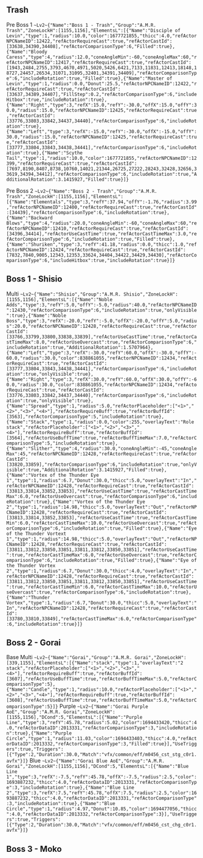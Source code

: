 Trash
---------------------
Pre Boss 1
```~Lv2~{"Name":"Boss 1 - Trash","Group":"A.M.R. Trash","ZoneLockH":[1155,1156],"ElementsL":[{"Name":"Disciple of Levin","type":1,"radius":10.0,"color":1677721855,"thicc":4.0,"refActorNPCNameID":12422,"refActorRequireCast":true,"refActorCastId":[33638,34390,34408],"refActorComparisonType":6,"Filled":true},{"Name":"Bloody Caress","type":4,"radius":12.0,"coneAngleMin":-60,"coneAngleMax":60,"refActorNPCNameID":12417,"refActorRequireCast":true,"refActorCastId":[1943,2484,2755,3793,4670,4971,5020,5426,6421,7133,11831,12413,18148,18727,24457,26534,31071,31095,32401,34391,34409],"refActorComparisonType":6,"includeRotation":true,"Filled":true},{"Name":"Master of Levin","type":1,"radius":0.0,"Donut":25.5,"refActorNPCNameID":12422,"refActorRequireCast":true,"refActorCastId":[33637,34389,34407],"FillStep":0.2,"refActorComparisonType":6,"includeHitbox":true,"includeRotation":true},{"Name":"Right","type":3,"refX":15.0,"refY":-30.0,"offX":15.0,"offY":30.0,"radius":15.0,"refActorNPCNameID":12425,"refActorRequireCast":true,"refActorCastId":[33776,33803,33842,34437,34440],"refActorComparisonType":6,"includeRotation":true},{"Name":"Left","type":3,"refX":-15.0,"refY":-30.0,"offX":-15.0,"offY":30.0,"radius":15.0,"refActorNPCNameID":12425,"refActorRequireCast":true,"refActorCastId":[33777,33804,33843,34438,34441],"refActorComparisonType":6,"includeRotation":true},{"Name":"Scythe Tail","type":1,"radius":10.0,"color":1677721855,"refActorNPCNameID":12399,"refActorRequireCast":true,"refActorCastId":[7697,8190,8407,8738,10760,14021,21344,26725,27222,28243,32428,32656,33619,34394,34412],"refActorComparisonType":6,"includeRotation":true,"AdditionalRotation":3.1415927,"Filled":true}]}```

Pre Boss 2
```~Lv2~{"Name":"Boss 2 - Trash","Group":"A.M.R. Trash","ZoneLockH":[1155,1156],"ElementsL":[{"Name":"Elementals","type":3,"refY":37.94,"offY":-1.76,"radius":3.99,"refActorNPCNameID":12400,"refActorRequireCast":true,"refActorCastId":[34439],"refActorComparisonType":6,"includeRotation":true},{"Name":"Backward Blows","type":4,"radius":20.0,"coneAngleMin":-60,"coneAngleMax":60,"refActorNPCNameID":12410,"refActorRequireCast":true,"refActorCastId":[34396,34414],"refActorUseCastTime":true,"refActorCastTimeMax":3.0,"refActorComparisonType":6,"includeRotation":true,"Filled":true},{"Name":"Shuriken","type":3,"refY":41.18,"radius":0.0,"thicc":1.0,"refActorNPCNameID":12424,"refActorRequireCast":true,"refActorCastId":[7832,7840,9005,12343,12353,33624,34404,34422,34429,34430],"refActorComparisonType":6,"includeHitbox":true,"includeRotation":true}]}```

Boss 1 - Shisio
---------------------
Multi
```~Lv2~{"Name":"Shisio","Group":"A.M.R. Shisio","ZoneLockH":[1155,1156],"ElementsL":[{"Name":"Noble Adds","type":3,"refY":5.0,"offY":-5.0,"radius":40.0,"refActorNPCNameID":12430,"refActorComparisonType":6,"includeRotation":true,"onlyVisible":true},{"Name":"Noble Boss","type":3,"refX":-20.0,"refY":-5.0,"offX":-20.0,"offY":5.0,"radius":20.0,"refActorNPCNameID":12428,"refActorRequireCast":true,"refActorCastId":[33766,33799,33800,33838,33839],"refActorUseCastTime":true,"refActorCastTimeMax":8.0,"refActorUseOvercast":true,"refActorComparisonType":6,"includeRotation":true,"AdditionalRotation":1.5707964},{"Name":"Left","type":3,"refX":-30.0,"refY":60.0,"offX":-30.0,"offY":-60.0,"radius":30.0,"color":838861055,"refActorNPCNameID":12434,"refActorRequireCast":true,"refActorCastId":[33777,33804,33843,34438,34441],"refActorComparisonType":6,"includeRotation":true,"onlyVisible":true},{"Name":"Right","type":3,"refX":30.0,"refY":60.0,"offX":30.0,"offY":-60.0,"radius":30.0,"color":838861055,"refActorNPCNameID":12434,"refActorRequireCast":true,"refActorCastId":[33776,33803,33842,34437,34440],"refActorComparisonType":6,"includeRotation":true,"onlyVisible":true},{"Name":"Spread","type":1,"radius":5.0,"refActorPlaceholder":["<1>","<2>","<3>","<4>"],"refActorRequireBuff":true,"refActorBuffId":[3563],"refActorComparisonType":5,"includeRotation":true},{"Name":"Stack","type":1,"radius":0.0,"color":255,"overlayText":"Role stack","refActorPlaceholder":["<1>","<2>","<3>","<4>"],"refActorRequireBuff":true,"refActorBuffId":[3564],"refActorUseBuffTime":true,"refActorBuffTimeMax":7.0,"refActorComparisonType":5,"includeRotation":true},{"Name":"Slither","type":4,"radius":30.0,"coneAngleMin":-45,"coneAngleMax":45,"refActorNPCNameID":12428,"refActorRequireCast":true,"refActorCastId":[33820,33859],"refActorComparisonType":6,"includeRotation":true,"onlyVisible":true,"AdditionalRotation":3.1415927,"Filled":true},{"Name":"Vortex of the Thunder Eye 1","type":1,"radius":6.7,"Donut":30.0,"thicc":5.0,"overlayText":"In","refActorNPCNameID":12428,"refActorRequireCast":true,"refActorCastId":[33813,33814,33852,33853],"refActorUseCastTime":true,"refActorCastTimeMax":6.0,"refActorUseOvercast":true,"refActorComparisonType":6,"includeRotation":true},{"Name":"Vortex of the Thunder Eye 2","type":1,"radius":14.98,"thicc":5.0,"overlayText":"Out","refActorNPCNameID":12428,"refActorRequireCast":true,"refActorCastId":[33813,33814,33852,33853],"refActorUseCastTime":true,"refActorCastTimeMin":6.0,"refActorCastTimeMax":10.0,"refActorUseOvercast":true,"refActorComparisonType":6,"includeRotation":true,"Filled":true},{"Name":"Eye of the Thunder Vortext 1","type":1,"radius":14.98,"thicc":5.0,"overlayText":"Out","refActorNPCNameID":12428,"refActorRequireCast":true,"refActorCastId":[33811,33812,33850,33851,33811,33812,33850,33851],"refActorUseCastTime":true,"refActorCastTimeMax":6.0,"refActorUseOvercast":true,"refActorComparisonType":6,"includeRotation":true,"Filled":true},{"Name":"Eye of the Thunder Vortex 2","type":1,"radius":6.7,"Donut":30.0,"thicc":4.0,"overlayText":"In","refActorNPCNameID":12428,"refActorRequireCast":true,"refActorCastId":[33811,33812,33850,33851,33811,33812,33850,33851],"refActorUseCastTime":true,"refActorCastTimeMin":6.0,"refActorCastTimeMax":10.0,"refActorUseOvercast":true,"refActorComparisonType":6,"includeRotation":true},{"Name":"Thunder Vortex","type":1,"radius":6.7,"Donut":30.0,"thicc":5.0,"overlayText":"In","refActorNPCNameID":12428,"refActorRequireCast":true,"refActorCastId":[33780,33810,33849],"refActorCastTimeMax":6.0,"refActorComparisonType":6,"includeRotation":true}]}```


Boss 2 - Gorai
---------------------
Base Multi
```~Lv2~{"Name":"Gorai","Group":"A.M.R. Gorai","ZoneLockH":[339,1155],"ElementsL":[{"Name":"stack","type":1,"overlayText":"2 stack","refActorPlaceholder":["<1>","<2>","<3>","<4>"],"refActorRequireBuff":true,"refActorBuffId":[3607],"refActorUseBuffTime":true,"refActorBuffTimeMax":5.0,"refActorComparisonType":5},{"Name":"Candle","type":1,"radius":10.0,"refActorPlaceholder":["<1>","<2>","<3>","<4>"],"refActorRequireBuff":true,"refActorBuffId":[3608],"refActorUseBuffTime":true,"refActorBuffTimeMax":5.0,"refActorComparisonType":5}]}```
Purple
```~Lv2~{"Name":"Gorai Purple AoE","Group":"A.M.R. Gorai","ZoneLockH":[1155,1156],"DCond":5,"ElementsL":[{"Name":"Purple Line","type":3,"refY":45.78,"radius":5.02,"color":1694433420,"thicc":4.0,"refActorDataID":2013331,"refActorComparisonType":3,"includeRotation":true},{"Name":"Purple Circle","type":1,"radius":11.03,"color":1694433403,"thicc":4.0,"refActorDataID":2013332,"refActorComparisonType":3,"Filled":true}],"UseTriggers":true,"Triggers":[{"Type":2,"Duration":30.0,"Match":"vfx/common/eff/m0456_cst_stg_c0r1.avfx"}]}```
Blue
```~Lv2~{"Name":"Gorai Blue AoE","Group":"A.M.R. Gorai","ZoneLockH":[1155,1156],"DCond":5,"ElementsL":[{"Name":"Blue Line 1","type":3,"refX":-7.5,"refY":45.78,"offX":-7.5,"radius":2.5,"color":1693887232,"thicc":4.0,"refActorDataID":2013331,"refActorComparisonType":3,"includeRotation":true},{"Name":"Blue Line 2","type":3,"refX":7.5,"refY":45.78,"offX":7.5,"radius":2.5,"color":1693887232,"thicc":4.0,"refActorDataID":2013331,"refActorComparisonType":3,"includeRotation":true},{"Name":"Blue Circle","type":1,"radius":4.97,"Donut":10.85,"color":1694477056,"thicc":4.0,"refActorDataID":2013332,"refActorComparisonType":3}],"UseTriggers":true,"Triggers":[{"Type":2,"Duration":30.0,"Match":"vfx/common/eff/m0456_cst_chg_c0r1.avfx"}]}```

Boss 3 - Moko
---------------------

